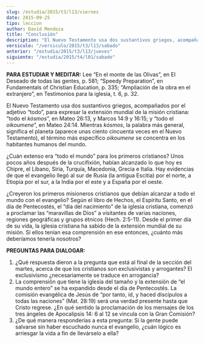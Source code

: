 ```yaml
---
slug: /estudia/2015/t3/l13/viernes
date: 2015-09-25
tipo: leccion
author: David Mendoza
title: "Conclusión"
description: "El Nuevo Testamento usa dos sustantivos griegos, acompañados por el adjetivo “todo”, para expresar la extensión mundial de la misión cristiana: “todo el kósmos”, en Mateo 26:13, y Marcos 14:9 y 16:15; y “todo el oikoumene”, en Mateo 24:14."
versiculo: "/versiculo/2015/t3/l13/sabado"
anterior: "/estudia/2015/t3/l13/jueves"
siguiente: "/estudia/2015/t4/l01/sabado"
---
```


**PARA ESTUDIAR Y MEDITAR:** Lee “En el monte de las Olivas”, en El Deseado de todas las gentes, p. 581; “Speedy Preparation”, en Fundamentals of Christian Education, p. 335; “Ampliación de la obra en el extranjero”, en Testimonios para la iglesia, t. 6, p. 32.

El Nuevo Testamento usa dos sustantivos griegos, acompañados por el adjetivo “todo”, para expresar la extensión mundial de la misión cristiana: “todo el _kósmos_”, en Mateo 26:13, y Marcos 14:9 y 16:15; y “todo el _oikoumene_”, en Mateo 24:14. Mientras _kósmos_, la palabra más general, significa el planeta (aparece unas ciento cincuenta veces en el Nuevo Testamento), el término más específico _oikoumene_ se concentra en los habitantes humanos del mundo.

¿Cuán extenso era “todo el mundo” para los primeros cristianos? Unos pocos años después de la crucifixión, habían alcanzado lo que hoy es Chipre, el Líbano, Siria, Turquía, Macedonia, Grecia e Italia. Hay evidencias de que el evangelio llegó al sur de Rusia (la antigua Escitia) por el norte, a Etiopía por el sur, a la India por el este y a España por el oeste.

¿Creyeron los primeros misioneros cristianos que debían alcanzar a todo el mundo con el evangelio? Según el libro de Hechos, el Espíritu Santo, en el día de Pentecostés, el “día del nacimiento” de la iglesia cristiana, comenzó a proclamar las “maravillas de Dios” a visitantes de varias naciones, regiones geográficas y grupos étnicos (Hech. 2:5-11). Desde el primer día de su vida, la iglesia cristiana ha sabido de la extensión mundial de su misión. Si ellos tenían esa comprensión en ese entonces, ¿cuánto más deberíamos tenerla nosotros?

**PREGUNTAS PARA DIALOGAR:**

1. ¿Qué respuesta dieron a la pregunta que está al final de la sección del martes, acerca de que los cristianos son exclusivistas y arrogantes? El exclusivismo ¿necesariamente se traduce en arrogancia?
2. La comprensión que tiene la iglesia del tamaño y la extensión de “el mundo entero” se ha expandido desde el día de Pentecostés. La comisión evangélica de Jesús de “por tanto, id, y haced discípulos a todas las naciones” (Mat. 28:19) será una verdad presente hasta que Cristo regrese. ¿En qué sentido la proclamación de los mensajes de los tres ángeles de Apocalipsis 14: 6 al 12 se vincula con la Gran Comisión?
3. ¿De qué manera responderías a esta pregunta: Si la gente puede salvarse sin haber escuchado nunca el evangelio, ¿cuán lógico es arriesgar la vida a fin de llevárselo a ella?
